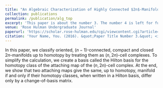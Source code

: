 ```yaml
---
title: "An Algebraic Characterization of Highly Connected $2n$-Manifolds"
collection: publications
permalink: /publication/alg_top
excerpt: 'This paper is about the number 3. The number 4 is left for future work.'
venue: 'Rose Hulman Undergraduate Journal'
paperurl: 'https://scholar.rose-hulman.edu/cgi/viewcontent.cgi?article=1333&context=rhumj'
citation: 'Your Name, You. (2016). &quot;Paper Title Number 3.&quot; <i>Journal 1</i>. 1(3).'
---
```

In this paper, we classify oriented, $(n-1)$-connected, compact and closed $2n$-manifolds up
to homotopy by treating them as $(n, 2n)$-cell complexes. To simplify the calculation,
we create a basis called the Hilton basis for the homotopy class of the attaching map
of the $(n, 2n)$-cell complex. At the end, we show that two attaching maps give the
same, up to homotopy, manifold if and only if their homotopy classes, when written
in a Hilton basis, differ only by a change-of-basis matrix.
